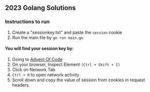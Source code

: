 ## 2023 Golang Solutions

### Instructions to run

1. Create a "sessionkey.txt" and paste the `session` cookie
1. Run the main file by `go run main.go`

#### You will find your session key by:
1. Going to [Advent Of Code](https://adventofcode.com/)
1. On your browser, Inspect Element `(Ctrl + Shift + I)`
1. Click on Network Tab
1. `Ctrl + R` to open network activity
1. Scroll down and copy the value of session from cookies in request headers.
